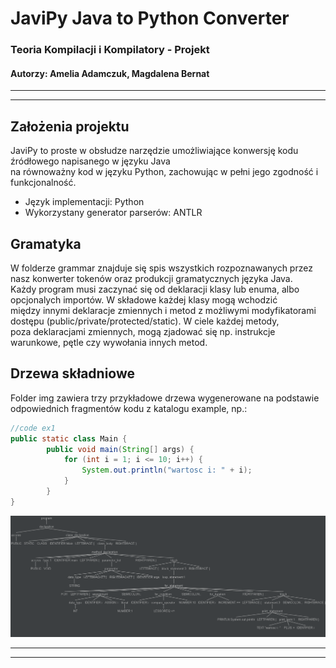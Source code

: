 # JaviPy Java to Python Converter
### Teoria Kompilacji i Kompilatory - Projekt
#### Autorzy: Amelia Adamczuk, Magdalena Bernat

***
***
## Założenia projektu
JaviPy to proste w obsłudze narzędzie umożliwiające konwersję kodu źródłowego napisanego w języku Java <br>
na równoważny kod w języku Python, zachowując w pełni jego zgodność i funkcjonalność.
- Język implementacji: Python
- Wykorzystany generator parserów: ANTLR

## Gramatyka
W folderze grammar znajduje się spis wszystkich rozpoznawanych przez nasz konwerter tokenów oraz produkcji gramatycznych języka Java. <br>
Każdy program musi zaczynać się od deklaracji klasy lub enuma, albo opcjonalych importów. W składowe każdej klasy mogą wchodzić <br>
między innymi deklaracje zmiennych i metod z możliwymi modyfikatorami dostępu (public/private/protected/static). W ciele każdej metody, <br>
poza deklaracjami zmiennych, mogą zjadować się np. instrukcje warunkowe, pętle czy wywołania innych metod.

## Drzewa składniowe
Folder img zawiera trzy przykładowe drzewa wygenerowane na podstawie odpowiednich fragmentów kodu z katalogu example, np.: <br>
```java
//code ex1
public static class Main {
        public void main(String[] args) {
            for (int i = 1; i <= 10; i++) {
                System.out.println("wartosc i: " + i);
            }
        }
}
```
![](https://github.com/maadZia/JaviPy-converter/blob/main/img/parseTree1.png)
***
***
